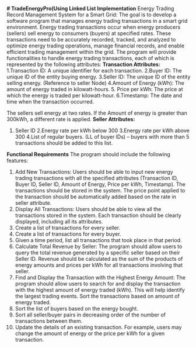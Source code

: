 **# TradeEnergyPro(Using Linked List Implementation**
Energy Trading Record Management System for a Smart Grid:
The goal is to develop a software program that manages energy trading transactions in a smart grid
environment. Energy trading transactions occur when energy producers (sellers) sell energy to consumers
(buyers) at specified rates. These transactions need to be accurately recorded, tracked, and analyzed to optimize
energy trading operations, manage financial records, and enable efficient trading management within the grid.
The program will provide functionalities to handle energy trading transactions, each of which is represented by
the following attributes:
**Transaction Attributes:**
1.Transaction ID: A unique identifier for each transaction.
2.Buyer ID: The unique ID of the entity buying energy.
3.Seller ID: The unique ID of the entity selling energy. (Reference to seller Node)
4.Amount of Energy (kWh): The amount of energy traded in kilowatt-hours.
5. Price per kWh: The price at which the energy is traded per kilowatt-hour.
6.Timestamp: The date and time when the transaction occurred.

The sellers sell energy at two rates. If the Amount of energy is greater than 300kWh, a different rate is applied.
**Seller Attributes:**
1. Seller ID
2.Energy rate per kWh below 300
3.Energy rate per kWh above 300
4.List of regular buyers. (LL of buyer IDs) – buyers with more than 5 transactions should be added to this list.

**Functional Requirements**
The program should include the following features:
1. Add New Transactions: Users should be able to input new energy trading transactions with all the
specified attributes (Transaction ID, Buyer ID, Seller ID, Amount of Energy, Price per kWh,
Timestamp). The transactions should be stored in the system. The price point applied to the transaction
should be automatically added based on the rate in seller attribute.
2. Display All Transactions: Users should be able to view all the transactions stored in the system. Each
transaction should be clearly displayed, including all its attributes.
3. Create a list of transactions for every seller.
4. Create a list of transactions for every buyer.
5. Given a time period, list all transactions that took place in that period.
6. Calculate Total Revenue by Seller: The program should allow users to query the total revenue generated
by a specific seller based on their Seller ID. Revenue should be calculated as the sum of the products of
energy amounts and prices per kWh for all transactions involving that seller.
7. Find and Display the Transaction with the Highest Energy Amount: The program should allow users to
search for and display the transaction with the highest amount of energy traded (kWh). This will help
identify the largest trading events. Sort the transactions based on amount of energy traded.
8. Sort the list of buyers based on the energy bought.
9. Sort all seller/buyer pairs in decreasing order of the number of transactions between them.
10. Update the details of an existing transaction. For example, users may change the amount of energy or
the price per kWh for a given transaction.
